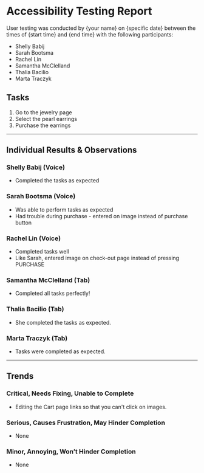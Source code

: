 # Accessibility Testing Report

User testing was conducted by {your name} on {specific date} between the times of {start time} and {end time} with the following participants:

- Shelly Babij
- Sarah Bootsma
- Rachel Lin
- Samantha McClelland
- Thalia Bacilio
- Marta Traczyk

## Tasks

1. Go to the jewelry page
2. Select the pearl earrings
3. Purchase the earrings

---

## Individual Results & Observations

### Shelly Babij (Voice)

- Completed the tasks as expected


### Sarah Bootsma (Voice)

- Was able to perform tasks as expected
- Had trouble during purchase - entered on image instead of purchase button

### Rachel Lin (Voice)

- Completed tasks well
- Like Sarah, entered image on check-out page instead of pressing PURCHASE

### Samantha McClelland (Tab)

- Completed all tasks perfectly!

### Thalia Bacilio (Tab)

- She completed the tasks as expected.

### Marta Traczyk (Tab)

- Tasks were completed as expected.

---

## Trends

### Critical, Needs Fixing, Unable to Complete

- Editing the Cart page links so that you can't click on images.

### Serious, Causes Frustration, May Hinder Completion

- None

### Minor, Annoying, Won’t Hinder Completion

- None